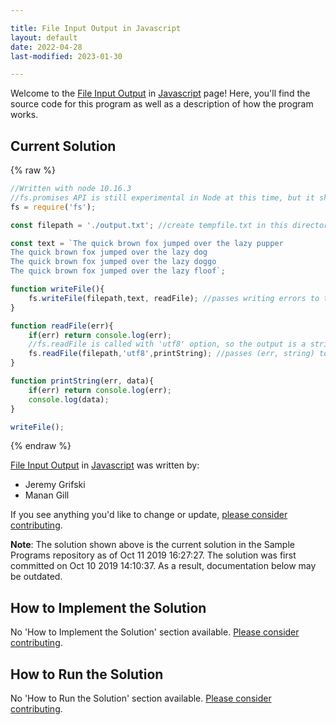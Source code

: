 ```yaml
---

title: File Input Output in Javascript
layout: default
date: 2022-04-28
last-modified: 2023-01-30

---
```


Welcome to the [File Input Output](https://sampleprograms.io/projects/file-input-output) in [Javascript](https://sampleprograms.io/languages/javascript) page! Here, you'll find the source code for this program as well as a description of how the program works.

## Current Solution

{% raw %}

```javascript
//Written with node 10.16.3
//fs.promises API is still experimental in Node at this time, but it should be preferred over callbacks when is fully developed
fs = require('fs'); 

const filepath = './output.txt'; //create tempfile.txt in this directory

const text = `The quick brown fox jumped over the lazy pupper
The quick brown fox jumped over the lazy dog
The quick brown fox jumped over the lazy doggo
The quick brown fox jumped over the lazy floof`;

function writeFile(){
    fs.writeFile(filepath,text, readFile); //passes writing errors to the callback function, readFile
}

function readFile(err){
    if(err) return console.log(err);
    //fs.readFile is called with 'utf8' option, so the output is a string instead of a buffer
    fs.readFile(filepath,'utf8',printString); //passes (err, string) to the callback function, printString
}

function printString(err, data){
    if(err) return console.log(err); 
    console.log(data);
}

writeFile();
```

{% endraw %}

[File Input Output](https://sampleprograms.io/projects/file-input-output) in [Javascript](https://sampleprograms.io/languages/javascript) was written by:

- Jeremy Grifski
- Manan Gill

If you see anything you'd like to change or update, [please consider contributing](https://github.com/TheRenegadeCoder/sample-programs).

**Note**: The solution shown above is the current solution in the Sample Programs repository as of Oct 11 2019 16:27:27. The solution was first committed on Oct 10 2019 14:10:37. As a result, documentation below may be outdated.

## How to Implement the Solution

No 'How to Implement the Solution' section available. [Please consider contributing](https://github.com/TheRenegadeCoder/sample-programs-website).

## How to Run the Solution

No 'How to Run the Solution' section available. [Please consider contributing](https://github.com/TheRenegadeCoder/sample-programs-website).